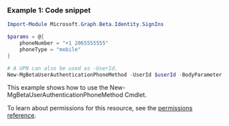 ### Example 1: Code snippet

```powershellImport-Module Microsoft.Graph.Beta.Identity.SignIns

$params = @{
	phoneNumber = "+1 2065555555"
	phoneType = "mobile"
}

# A UPN can also be used as -UserId.
New-MgBetaUserAuthenticationPhoneMethod -UserId $userId -BodyParameter $params
```
This example shows how to use the New-MgBetaUserAuthenticationPhoneMethod Cmdlet.
To learn about permissions for this resource, see the [permissions reference](/graph/permissions-reference).

